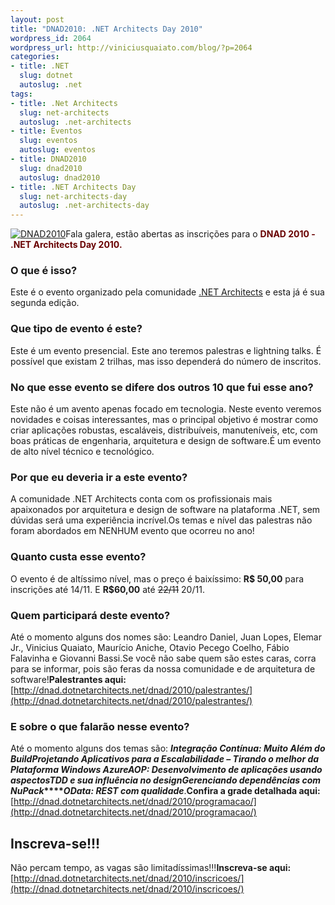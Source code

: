 ```yaml
--- 
layout: post
title: "DNAD2010: .NET Architects Day 2010"
wordpress_id: 2064
wordpress_url: http://viniciusquaiato.com/blog/?p=2064
categories: 
- title: .NET
  slug: dotnet
  autoslug: .net
tags: 
- title: .Net Architects
  slug: net-architects
  autoslug: .net-architects
- title: Eventos
  slug: eventos
  autoslug: eventos
- title: DNAD2010
  slug: dnad2010
  autoslug: dnad2010
- title: .NET Architects Day
  slug: net-architects-day
  autoslug: .net-architects-day
---
```

[![DNAD2010](http://viniciusquaiato.com/images_posts/calendario.jpg "DNAD2010")](http://viniciusquaiato.com/images_posts/calendario.jpg)Fala galera, estão abertas as inscrições para o **<span style="color:#680000;
    ">DNAD 2010 - .NET Architects Day 2010.</span>**

### O que é isso?
Este é o evento organizado pela comunidade [.NET Architects](http://dotnetarchitects.net/) e esta já é sua segunda edição.

### Que tipo de evento é este?
Este é um evento presencial. Este ano teremos palestras e lightning talks. É possível que existam 2 trilhas, mas isso dependerá do número de inscritos.

### No que esse evento se difere dos outros 10 que fui esse ano?
Este não é um avento apenas focado em tecnologia. Neste evento veremos novidades e coisas interessantes, mas o principal objetivo é mostrar como criar aplicações robustas, escaláveis, distribuíveis, manuteníveis, etc, com boas práticas de engenharia, arquitetura e design de software.É um evento de alto nível técnico e tecnológico.

### Por que eu deveria ir a este evento?
A comunidade .NET Architects conta com os profissionais mais apaixonados por arquitetura e design de software na plataforma .NET, sem dúvidas será uma experiência incrível.Os temas e nível das palestras não foram abordados em NENHUM evento que ocorreu no ano!

### Quanto custa esse evento?
O evento é de altíssimo nível, mas o preço é baixíssimo: **R$ 50,00** para inscrições até 14/11. E **R$60,00** até <del datetime="2010-11-07T23:09:48+00:00">22/11</del> 20/11.

### Quem participará deste evento?
Até o momento alguns dos nomes são: Leandro Daniel, Juan Lopes, Elemar Jr., Vinicius Quaiato, Maurício Aniche, Otavio Pecego Coelho, Fábio Falavinha e Giovanni Bassi.Se você não sabe quem são estes caras, corra para se informar, pois são feras da nossa comunidade e de arquitetura de software!**Palestrantes aqui:**[http://dnad.dotnetarchitects.net/dnad/2010/palestrantes/](http://dnad.dotnetarchitects.net/dnad/2010/palestrantes/) 

### E sobre o que falarão nesse evento?
Até o momento alguns dos temas são: **_Integração Contínua: Muito Além do Build_****_Projetando Aplicativos para a Escalabilidade – Tirando o melhor da Plataforma Windows Azure_****_AOP: Desenvolvimento de aplicações usando aspectos_****_TDD e sua influência no design_****_Gerenciando dependências com NuPack_****_OData: REST com qualidade_**.**Confira a grade detalhada aqui:** [http://dnad.dotnetarchitects.net/dnad/2010/programacao/](http://dnad.dotnetarchitects.net/dnad/2010/programacao/)

## Inscreva-se!!!
Não percam tempo, as vagas são limitadíssimas!!!**Inscreva-se aqui:** [http://dnad.dotnetarchitects.net/dnad/2010/inscricoes/](http://dnad.dotnetarchitects.net/dnad/2010/inscricoes/)
